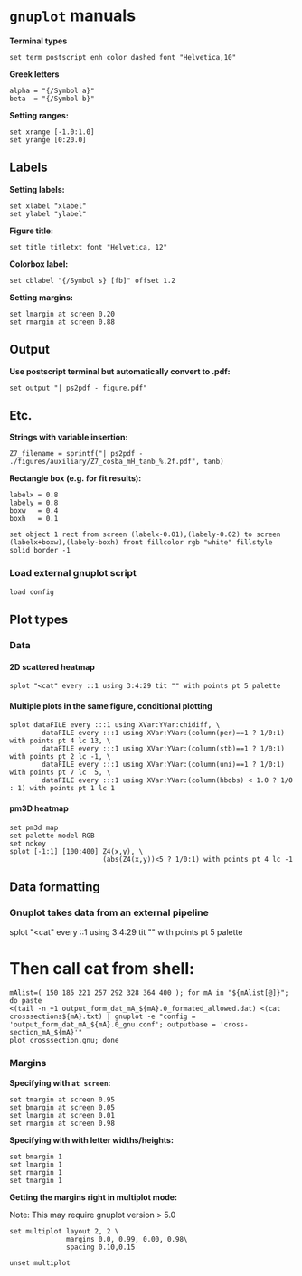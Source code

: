 # `gnuplot` manuals

**Terminal types**

~~~~
set term postscript enh color dashed font "Helvetica,10"
~~~~

**Greek letters**
~~~~
alpha = "{/Symbol a}"
beta  = "{/Symbol b}"
~~~~


**Setting ranges:**

~~~~
set xrange [-1.0:1.0]
set yrange [0:20.0]
~~~~

## Labels

**Setting labels:**
~~~~
set xlabel "xlabel"
set ylabel "ylabel"
~~~~

**Figure title:**
~~~~
set title titletxt font "Helvetica, 12"
~~~~

**Colorbox label:**

~~~~
set cblabel "{/Symbol s} [fb]" offset 1.2
~~~~

**Setting margins:**

~~~~
set lmargin at screen 0.20
set rmargin at screen 0.88
~~~~

## Output

**Use postscript terminal but automatically convert to .pdf:**

~~~~
set output "| ps2pdf - figure.pdf"
~~~~

## Etc.

**Strings with variable insertion:**
~~~~
Z7_filename = sprintf("| ps2pdf - ./figures/auxiliary/Z7_cosba_mH_tanb_%.2f.pdf", tanb)
~~~~

**Rectangle box (e.g. for fit results):**

~~~~
labelx = 0.8
labely = 0.8
boxw   = 0.4
boxh   = 0.1

set object 1 rect from screen (labelx-0.01),(labely-0.02) to screen (labelx+boxw),(labely-boxh) front fillcolor rgb "white" fillstyle solid border -1
~~~~

### Load external gnuplot script

~~~~
load config
~~~~

## Plot types

### Data

#### 2D scattered heatmap

~~~~
splot "<cat" every ::1 using 3:4:29 tit "" with points pt 5 palette
~~~~

#### Multiple plots in the same figure, conditional plotting

~~~~
splot dataFILE every :::1 using XVar:YVar:chidiff, \
		dataFILE every :::1 using XVar:YVar:(column(per)==1 ? 1/0:1) with points pt 4 lc 13, \
		dataFILE every :::1 using XVar:YVar:(column(stb)==1 ? 1/0:1) with points pt 2 lc -1, \
		dataFILE every :::1 using XVar:YVar:(column(uni)==1 ? 1/0:1) with points pt 7 lc  5, \
		dataFILE every :::1 using XVar:YVar:(column(hbobs) < 1.0 ? 1/0 : 1) with points pt 1 lc 1
~~~~

#### pm3D heatmap
~~~~
set pm3d map
set palette model RGB
set nokey
splot [-1:1] [100:400] Z4(x,y), \
                       (abs(Z4(x,y))<5 ? 1/0:1) with points pt 4 lc -1
~~~~


## Data formatting

### Gnuplot takes data from an external pipeline
splot "<cat" every ::1 using 3:4:29 tit "" with points pt 5 palette

# Then call cat from shell:
~~~~
mAlist=( 150 185 221 257 292 328 364 400 ); for mA in "${mAlist[@]}"; do paste
<(tail -n +1 output_form_dat_mA_${mA}.0_formated_allowed.dat) <(cat
crosssections${mA}.txt) | gnuplot -e "config =
'output_form_dat_mA_${mA}.0_gnu.conf'; outputbase = 'cross-section_mA_${mA}'"
plot_crosssection.gnu; done
~~~~

### Margins 

**Specifying with `at screen`:**

~~~~
set tmargin at screen 0.95
set bmargin at screen 0.05
set lmargin at screen 0.01
set rmargin at screen 0.98
~~~~

**Specifying with with letter widths/heights:**
~~~~
set bmargin 1
set lmargin 1
set rmargin 1
set tmargin 1
~~~~

**Getting the margins right in multiplot mode:**

Note: This may require gnuplot version > 5.0

~~~~
set multiplot layout 2, 2 \
              margins 0.0, 0.99, 0.00, 0.98\
              spacing 0.10,0.15

unset multiplot
~~~~
